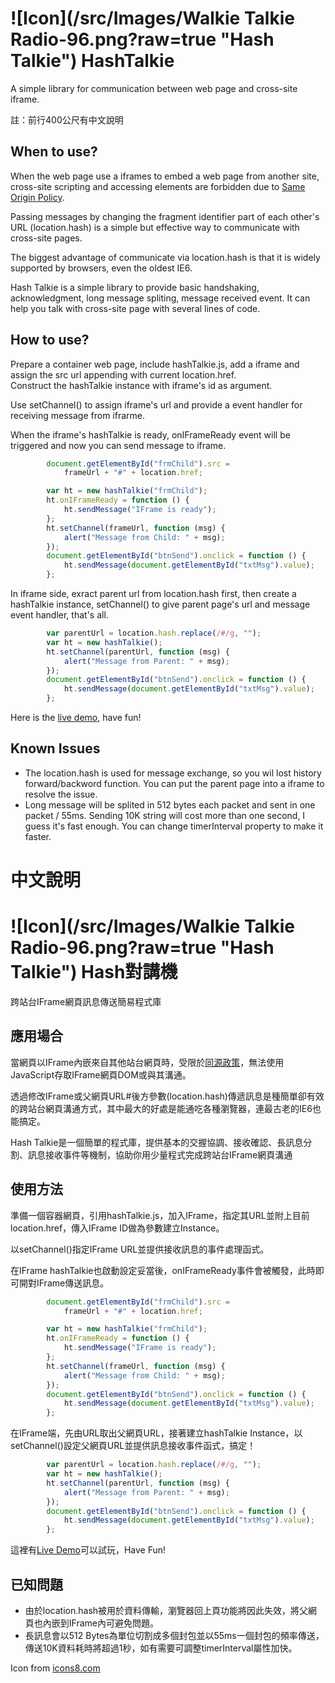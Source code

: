 # ![Icon](/src/Images/Walkie Talkie Radio-96.png?raw=true "Hash Talkie") HashTalkie
A simple library for communication between web page and cross-site iframe.

註：前行400公尺有中文說明

When to use?
-----------

When the web page use a iframes to embed a web page from another site, cross-site scripting and accessing elements are forbidden due to [Same Origin Policy](https://developer.mozilla.org/en-US/docs/Web/Security/Same-origin_policy).

Passing messages by changing the fragment identifier part of each other's URL (location.hash) is a simple but effective way to communicate with cross-site pages.

The biggest advantage of communicate via location.hash is that it is widely supported by browsers, even the oldest IE6. 

Hash Talkie is a simple library to provide basic handshaking, acknowledgment, long message spliting, message received event.  It can help you talk with cross-site page with several lines of code. 

How to use?
-----------

Prepare a container web page, include hashTalkie.js, add a iframe and assign the src url appending with current location.href.  
Construct the hashTalkie instance with iframe's id as argument.  

Use setChannel() to assign iframe's url and provide a event handler for receiving message from ifrarme. 

When the iframe's hashTalkie is ready, onIFrameReady event will be triggered and now you can send message to iframe. 

```JavaScript
        document.getElementById("frmChild").src =
            frameUrl + "#" + location.href;

        var ht = new hashTalkie("frmChild");
        ht.onIFrameReady = function () {
            ht.sendMessage("IFrame is ready");
        };
        ht.setChannel(frameUrl, function (msg) {
            alert("Message from Child: " + msg);
        });
        document.getElementById("btnSend").onclick = function () {
            ht.sendMessage(document.getElementById("txtMsg").value);
        };
```
In iframe side, exract parent url from location.hash first, then create a hashTalkie instance, 
setChannel() to give parent page's url and message event handler, that's all.

````JavaScript
        var parentUrl = location.hash.replace(/#/g, "");
        var ht = new hashTalkie();
        ht.setChannel(parentUrl, function (msg) {
            alert("Message from Parent: " + msg);
        });
        document.getElementById("btnSend").onclick = function () {
            ht.sendMessage(document.getElementById("txtMsg").value);
        };
````

Here is the [live demo](http://htmlpreview.github.io/?https://github.com/darkthread/HashTalkie/master/src/Htmls/parent.html), have fun!

Known Issues
------------

* The location.hash is used for message exchange, so you wil lost history forward/backword function.  You can put the parent page into a iframe to resolve the issue.
* Long message will be splited in 512 bytes each packet and sent in one packet / 55ms. Sending 10K string will cost more than one second, I guess it's fast enough. You can change timerInterval property to make it faster.   

中文說明
=======

# ![Icon](/src/Images/Walkie Talkie Radio-96.png?raw=true "Hash Talkie") Hash對講機
跨站台IFrame網頁訊息傳送簡易程式庫

應用場合
-----------

當網頁以IFrame內嵌來自其他站台網頁時，受限於[同源政策](https://developer.mozilla.org/en-US/docs/Web/Security/Same-origin_policy)，無法使用JavaScript存取IFrame網頁DOM或與其溝通。

透過修改IFrame或父網頁URL#後方參數(location.hash)傳遞訊息是種簡單卻有效的跨站台網頁溝通方式，其中最大的好處是能通吃各種瀏覽器，連最古老的IE6也能搞定。

Hash Talkie是一個簡單的程式庫，提供基本的交握協調、接收確認、長訊息分割、訊息接收事件等機制，協助你用少量程式完成跨站台IFrame網頁溝通

使用方法
-----------

準備一個容器網頁，引用hashTalkie.js，加入IFrame，指定其URL並附上目前location.href，傳入IFrame ID做為參數建立Instance。  

以setChannel()指定IFrame URL並提供接收訊息的事件處理函式。

在IFrame hashTalkie也啟動設定妥當後，onIFrameReady事件會被觸發，此時即可開對IFrame傳送訊息。

```JavaScript
        document.getElementById("frmChild").src =
            frameUrl + "#" + location.href;

        var ht = new hashTalkie("frmChild");
        ht.onIFrameReady = function () {
            ht.sendMessage("IFrame is ready");
        };
        ht.setChannel(frameUrl, function (msg) {
            alert("Message from Child: " + msg);
        });
        document.getElementById("btnSend").onclick = function () {
            ht.sendMessage(document.getElementById("txtMsg").value);
        };
```

在IFrame端，先由URL取出父網頁URL，接著建立hashTalkie Instance，以setChannel()設定父網頁URL並提供訊息接收事件函式，搞定！

````JavaScript
        var parentUrl = location.hash.replace(/#/g, "");
        var ht = new hashTalkie();
        ht.setChannel(parentUrl, function (msg) {
            alert("Message from Parent: " + msg);
        });
        document.getElementById("btnSend").onclick = function () {
            ht.sendMessage(document.getElementById("txtMsg").value);
        };
````

這裡有[Live Demo](http://htmlpreview.github.io/?https://github.com/darkthread/HashTalkie/master/src/Htmls/parent.html)可以試玩，Have Fun!

已知問題
------------

* 由於location.hash被用於資料傳輸，瀏覽器回上頁功能將因此失效，將父網頁也內嵌到IFrame內可避免問題。
* 長訊息會以512 Bytes為單位切割成多個封包並以55ms一個封包的頻率傳送，傳送10K資料耗時將超過1秒，如有需要可調整timerInterval屬性加快。

Icon from [icons8.com](http://icons8.com)
